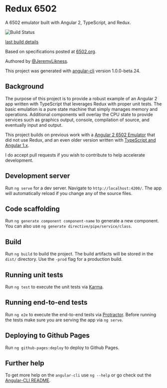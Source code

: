 # Redux 6502

A 6502 emulator built with Angular 2, TypeScript, and Redux. 

![Build Status](https://api.travis-ci.org/JeremyLikness/redux6502.svg?branch=master) 

[last build details](https://travis-ci.org/JeremyLikness/redux6502/)


Based on specifications posted at [6502.org](http://6502.org/tutorials/6502opcodes.html). 

Authored by [@JeremyLikness](https://twitter.com/jeremylikness). 

This project was generated with [angular-cli](https://github.com/angular/angular-cli) version 1.0.0-beta.24.

## Background 

The purpose of this project is to provide a robust example of an Angular 2 app written with TypeScript that leverages Redux with proper unit tests. The basic emulation is a pure state machine that simply manages memory and operations. Additional components will overlay the CPU state to provide services such as graphics output, console, compilation of source, and eventually input and output. 

This project builds on previous work with a [Angular 2 6502 Emulator](https://github.com/JeremyLikness/6502emulator) that did not use Redux, and an even older version written with [TypeScript and Angular 1.x](http://t6502.codeplex.com/SourceControl/latest#Source/T6502/default.htm). 

I do accept pull requests if you wish to contribute to help accelerate development. 

## Development server
Run `ng serve` for a dev server. Navigate to `http://localhost:4200/`. The app will automatically reload if you change any of the source files.

## Code scaffolding

Run `ng generate component component-name` to generate a new component. You can also use `ng generate directive/pipe/service/class`.

## Build

Run `ng build` to build the project. The build artifacts will be stored in the `dist/` directory. Use the `-prod` flag for a production build.

## Running unit tests

Run `ng test` to execute the unit tests via [Karma](https://karma-runner.github.io).

## Running end-to-end tests

Run `ng e2e` to execute the end-to-end tests via [Protractor](http://www.protractortest.org/).
Before running the tests make sure you are serving the app via `ng serve`.

## Deploying to Github Pages

Run `ng github-pages:deploy` to deploy to Github Pages.

## Further help

To get more help on the `angular-cli` use `ng --help` or go check out the [Angular-CLI README](https://github.com/angular/angular-cli/blob/master/README.md).
